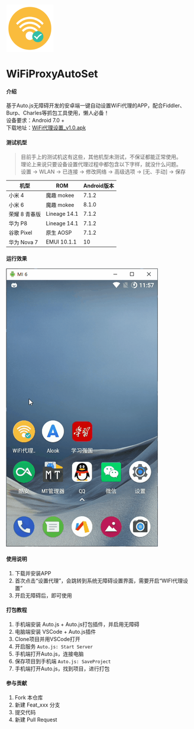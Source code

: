 ![运行演示](./icon-128.png)

# WiFiProxyAutoSet

#### 介绍

基于Auto.js无障碍开发的安卓端一键自动设置WiFi代理的APP，配合Fiddler、Burp、Charles等抓包工具使用，懒人必备！  
设备要求：Android 7.0 +  
下载地址：[WiFi代理设置_v1.0.apk](https://gitee.com/westinyang/WiFiProxyAutoSet/attach_files/437702/download)

#### 测试机型

> 目前手上的测试机这有这些，其他机型未测试，不保证都能正常使用。  
> 理论上来说只要设备设置代理过程中都包含以下字样，就没什么问题。  
> 设置 -> WLAN -> 已连接 -> 修改网络 -> 高级选项 -> [无、手动] -> 保存  

| 机型  | ROM  | Android版本  |
| ------------ | ------------ | ------------ |
| 小米 4  | 魔趣 mokee  | 7.1.2  |
| 小米 6  | 魔趣 mokee  | 8.1.0  |
| 荣耀 8 青春版  | Lineage 14.1  | 7.1.2  |
| 华为 P8  | Lineage 14.1  | 7.1.2  |
| 谷歌 Pixel  | 原生 AOSP  | 7.1.2  |
| 华为 Nova 7  | EMUI 10.1.1  | 10  |

#### 运行效果

![运行演示](./screenshot/1.gif)

#### 使用说明

1.  下载并安装APP
2.  首次点击“设置代理”，会跳转到系统无障碍设置界面，需要开启“WIFI代理设置”
3.  开启无障碍后，即可使用

#### 打包教程

1.  手机端安装 Auto.js + Auto.js打包插件，并启用无障碍
2.  电脑端安装 VSCode + Auto.js插件
3.  Clone项目并用VSCode打开
4.  开启服务 `Auto.js: Start Server`
5.  手机端打开Auto.js，连接电脑
6.  保存项目到手机端 `Auto.js: SaveProject`
7.  手机端打开Auto.js，找到项目，进行打包

#### 参与贡献

1.  Fork 本仓库
2.  新建 Feat_xxx 分支
3.  提交代码
4.  新建 Pull Request